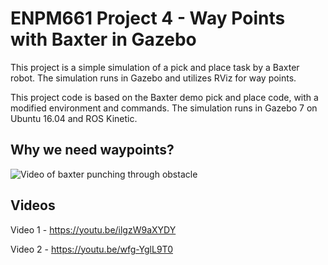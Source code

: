 # ENPM661 Project 4 - Way Points with Baxter in Gazebo

This project is a simple simulation of a pick and place task by a Baxter robot. The simulation runs in Gazebo and utilizes RViz for way points. 

This project code is based on the Baxter demo pick and place code, with a modified environment and commands. The simulation runs in Gazebo 7 on Ubuntu 16.04 and ROS Kinetic.  

## Why we need waypoints?

![Video of baxter punching through obstacle](https://github.com/BrianBock/ENPM661_Project4/blob/master/images/no_waypoints2.gif)


## Videos

Video 1 - https://youtu.be/ilgzW9aXYDY

Video 2 - https://youtu.be/wfg-YglL9T0